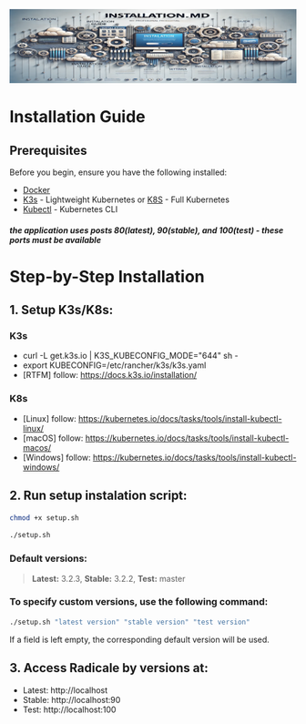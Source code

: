 ![My Image](./assets/installation.png)
# Installation Guide

## Prerequisites
Before you begin, ensure you have the following installed:
- [Docker](https://docs.docker.com/get-docker/)
- [K3s](https://k3s.io/) - Lightweight Kubernetes or [K8S](https://kubernetes.io/) - Full Kubernetes
- [Kubectl](https://kubernetes.io/docs/tasks/tools/install-kubectl/) - Kubernetes CLI

##### the application uses posts 80(latest), 90(stable), and 100(test) - these ports must be available

# Step-by-Step Installation
## 1. Setup K3s/K8s:
### K3s
   - curl -L get.k3s.io | K3S_KUBECONFIG_MODE="644" sh -
   - export KUBECONFIG=/etc/rancher/k3s/k3s.yaml
   - [RTFM] follow: https://docs.k3s.io/installation/
### K8s
   - [Linux]   follow: https://kubernetes.io/docs/tasks/tools/install-kubectl-linux/
   - [macOS]   follow: https://kubernetes.io/docs/tasks/tools/install-kubectl-macos/
   - [Windows] follow: https://kubernetes.io/docs/tasks/tools/install-kubectl-windows/

## 2. Run setup instalation script:
```bash
chmod +x setup.sh
```
```bash
./setup.sh
```
### Default versions:
> **Latest:** 3.2.3, **Stable:** 3.2.2, **Test:** master
### To specify custom versions, use the following command:
```bash
./setup.sh "latest version" "stable version" "test version"
```
If a field is left empty, the corresponding default version will be used.

## 3. Access Radicale by versions at:
- Latest: http://localhost
- Stable: http://localhost:90
- Test: http://localhost:100
